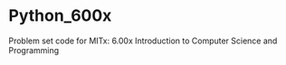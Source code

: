 Python_600x
===========

Problem set code for MITx: 6.00x Introduction to Computer Science and Programming
